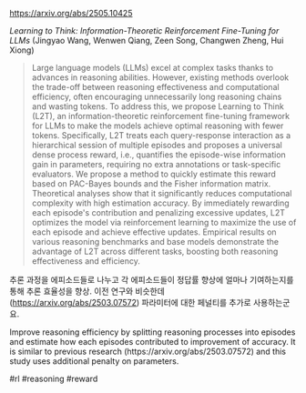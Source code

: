 https://arxiv.org/abs/2505.10425

*Learning to Think: Information-Theoretic Reinforcement Fine-Tuning for LLMs* (Jingyao Wang, Wenwen Qiang, Zeen Song, Changwen Zheng, Hui Xiong)

> Large language models (LLMs) excel at complex tasks thanks to advances in reasoning abilities. However, existing methods overlook the trade-off between reasoning effectiveness and computational efficiency, often encouraging unnecessarily long reasoning chains and wasting tokens. To address this, we propose Learning to Think (L2T), an information-theoretic reinforcement fine-tuning framework for LLMs to make the models achieve optimal reasoning with fewer tokens. Specifically, L2T treats each query-response interaction as a hierarchical session of multiple episodes and proposes a universal dense process reward, i.e., quantifies the episode-wise information gain in parameters, requiring no extra annotations or task-specific evaluators. We propose a method to quickly estimate this reward based on PAC-Bayes bounds and the Fisher information matrix. Theoretical analyses show that it significantly reduces computational complexity with high estimation accuracy. By immediately rewarding each episode's contribution and penalizing excessive updates, L2T optimizes the model via reinforcement learning to maximize the use of each episode and achieve effective updates. Empirical results on various reasoning benchmarks and base models demonstrate the advantage of L2T across different tasks, boosting both reasoning effectiveness and efficiency.

추론 과정을 에피소드들로 나누고 각 에피소드들이 정답률 향상에 얼마나 기여하는지를 통해 추론 효율성을 향상. 이전 연구와 비슷한데 (https://arxiv.org/abs/2503.07572) 파라미터에 대한 페널티를 추가로 사용하는군요.

<english>
Improve reasoning efficiency by splitting reasoning processes into episodes and estimate how each episodes contributed to improvement of accuracy. It is similar to previous research (https://arxiv.org/abs/2503.07572) and this study uses additional penalty on parameters.
</english>

#rl #reasoning #reward 